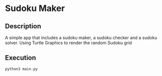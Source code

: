 # Sudoku Maker

## Description

A simple app that includes a sudoku maker, a sudoku checker and a sudoku solver. Using Turtle Graphics to render the random Sudoku grid

## Execution

```
python3 main.py
```
